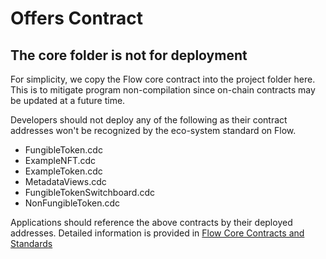 # Offers Contract

## The core folder is not for deployment

For simplicity, we copy the Flow core contract into the project folder here. This is to mitigate program
non-compilation since on-chain contracts may be updated at a future time. 

Developers should not deploy any of the following as their contract addresses won't be recognized by the 
eco-system standard on Flow. 

* FungibleToken.cdc
* ExampleNFT.cdc
* ExampleToken.cdc
* MetadataViews.cdc
* FungibleTokenSwitchboard.cdc
* NonFungibleToken.cdc

Applications should reference the above contracts by their deployed addresses. Detailed information is provided
in [Flow Core Contracts and Standards](https://developers.flow.com/flow/core-contracts)